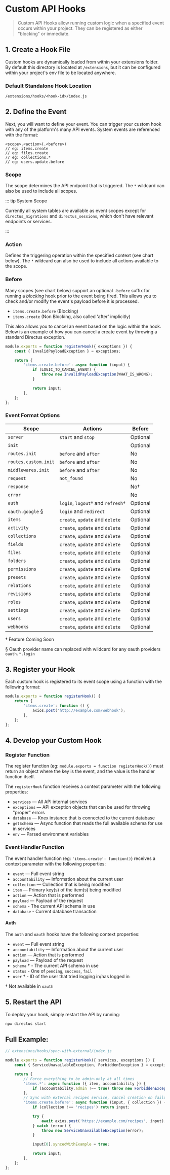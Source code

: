 # Custom API Hooks <small></small>

> Custom API Hooks allow running custom logic when a specified event occurs within your project. They can be registered
> as either "blocking" or immediate.

## 1. Create a Hook File

Custom hooks are dynamically loaded from within your extensions folder. By default this directory is located at
`/extensions`, but it can be configured within your project's env file to be located anywhere.

### Default Standalone Hook Location

```
/extensions/hooks/<hook-id>/index.js
```

## 2. Define the Event

Next, you will want to define your event. You can trigger your custom hook with any of the platform's many API events.
System events are referenced with the format:

```
<scope>.<action>(.<before>)
// eg: items.create
// eg: files.create
// eg: collections.*
// eg: users.update.before
```

### Scope

The scope determines the API endpoint that is triggered. The `*` wildcard can also be used to include all scopes.

::: tip System Scope

Currently all system tables are available as event scopes except for `directus_migrations` and `directus_sessions`,
which don't have relevant endpoints or services.

:::

### Action

Defines the triggering operation within the specified context (see chart below). The `*` wildcard can also be used to
include all actions available to the scope.

### Before

Many scopes (see chart below) support an optional `.before` suffix for running a _blocking_ hook prior to the event
being fired. This allows you to check and/or modify the event's payload before it is processed.

- `items.create.before` (Blocking)
- `items.create` (Non Blocking, also called 'after' implicitly)

This also allows you to cancel an event based on the logic within the hook. Below is an example of how you can cancel a
create event by throwing a standard Directus exception.

```js
module.exports = function registerHook({ exceptions }) {
	const { InvalidPayloadException } = exceptions;

	return {
		'items.create.before': async function (input) {
			if (LOGIC_TO_CANCEL_EVENT) {
				throw new InvalidPayloadException(WHAT_IS_WRONG);
			}

			return input;
		},
	};
};
```

### Event Format Options

| Scope                | Actions                           | Before   |
| -------------------- | --------------------------------- | -------- |
| `server`             | `start` and `stop`                | Optional |
| `init`               |                                   | Optional |
| `routes.init`        | `before` and `after`              | No       |
| `routes.custom.init` | `before` and `after`              | No       |
| `middlewares.init`   | `before` and `after`              | No       |
| `request`            | `not_found`                       | No       |
| `response`           |                                   | No†      |
| `error`              |                                   | No       |
| `auth`               | `login`, `logout`† and `refresh`† | Optional |
| `oauth.google` §     | `login` and `redirect`            | Optional |
| `items`              | `create`, `update` and `delete`   | Optional |
| `activity`           | `create`, `update` and `delete`   | Optional |
| `collections`        | `create`, `update` and `delete`   | Optional |
| `fields`             | `create`, `update` and `delete`   | Optional |
| `files`              | `create`, `update` and `delete`   | Optional |
| `folders`            | `create`, `update` and `delete`   | Optional |
| `permissions`        | `create`, `update` and `delete`   | Optional |
| `presets`            | `create`, `update` and `delete`   | Optional |
| `relations`          | `create`, `update` and `delete`   | Optional |
| `revisions`          | `create`, `update` and `delete`   | Optional |
| `roles`              | `create`, `update` and `delete`   | Optional |
| `settings`           | `create`, `update` and `delete`   | Optional |
| `users`              | `create`, `update` and `delete`   | Optional |
| `webhooks`           | `create`, `update` and `delete`   | Optional |

† Feature Coming Soon

§ Oauth provider name can replaced with wildcard for any oauth providers `oauth.*.login`

## 3. Register your Hook

Each custom hook is registered to its event scope using a function with the following format:

```js
module.exports = function registerHook() {
	return {
		'items.create': function () {
			axios.post('http://example.com/webhook');
		},
	};
};
```

## 4. Develop your Custom Hook

### Register Function

The register function (eg: `module.exports = function registerHook()`) must return an object where the key is the event,
and the value is the handler function itself.

The `registerHook` function receives a context parameter with the following properties:

- `services` — All API internal services
- `exceptions` — API exception objects that can be used for throwing "proper" errors
- `database` — Knex instance that is connected to the current database
- `getSchema` — Async function that reads the full available schema for use in services
- `env` — Parsed environment variables

### Event Handler Function

The event handler function (eg: `'items.create': function()`) receives a context parameter with the following
properties:

- `event` — Full event string
- `accountability` — Information about the current user
- `collection` — Collection that is being modified
- `item` — Primary key(s) of the item(s) being modified
- `action` — Action that is performed
- `payload` — Payload of the request
- `schema` - The current API schema in use
- `database` - Current database transaction

#### Auth

The `auth` and `oauth` hooks have the following context properties:

- `event` — Full event string
- `accountability` — Information about the current user
- `action` — Action that is performed
- `payload` — Payload of the request
- `schema` † - The current API schema in use
- `status` - One of `pending`, `success`, `fail`
- `user` † - ID of the user that tried logging in/has logged in

† Not available in `oauth`

## 5. Restart the API

To deploy your hook, simply restart the API by running:

```bash
npx directus start
```

## Full Example:

```js
// extensions/hooks/sync-with-external/index.js

module.exports = function registerHook({ services, exceptions }) {
	const { ServiceUnavailableException, ForbiddenException } = exceptions;

	return {
		// Force everything to be admin-only at all times
		'items.*': async function ({ item, accountability }) {
			if (accountability.admin !== true) throw new ForbiddenException();
		},
		// Sync with external recipes service, cancel creation on failure
		'items.create.before': async function (input, { collection }) {
			if (collection !== 'recipes') return input;

			try {
				await axios.post('https://example.com/recipes', input);
			} catch (error) {
				throw new ServiceUnavailableException(error);
			}

			input[0].syncedWithExample = true;

			return input;
		},
	};
};
```
